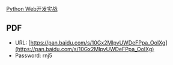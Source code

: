 [Python Web开发实战](https://book.douban.com/subject/26852057/)

## PDF

- URL: [https://pan.baidu.com/s/10Gx2MlpvUWDeFPpa_OoIXg](https://pan.baidu.com/s/10Gx2MlpvUWDeFPpa_OoIXg)
- Password: rnj5

